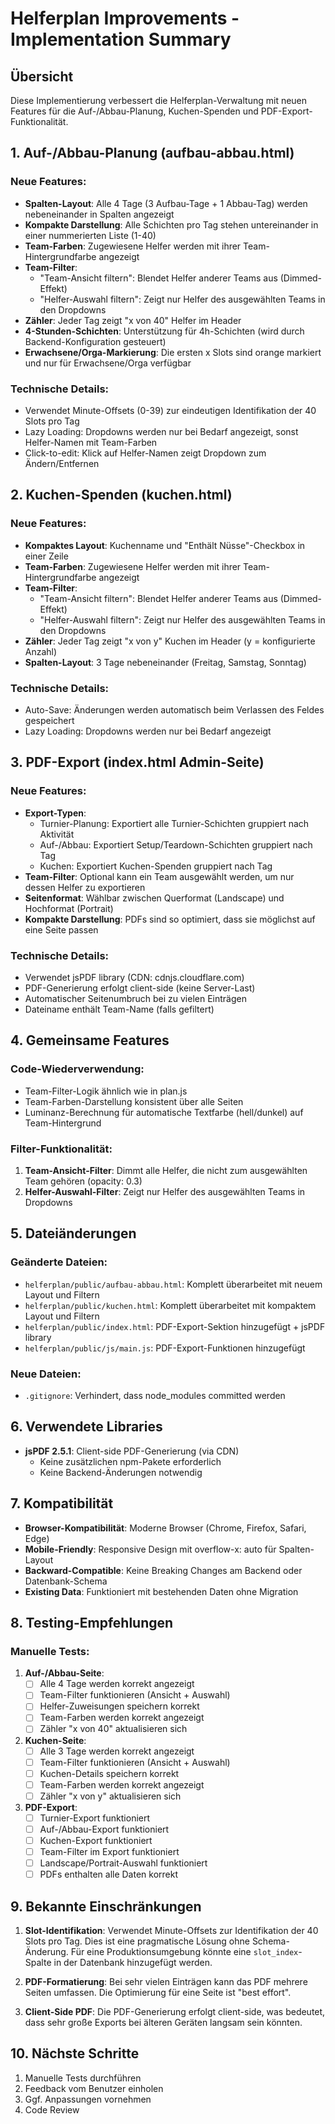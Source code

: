 # Helferplan Improvements - Implementation Summary

## Übersicht
Diese Implementierung verbessert die Helferplan-Verwaltung mit neuen Features für die Auf-/Abbau-Planung, Kuchen-Spenden und PDF-Export-Funktionalität.

## 1. Auf-/Abbau-Planung (aufbau-abbau.html)

### Neue Features:
- **Spalten-Layout**: Alle 4 Tage (3 Aufbau-Tage + 1 Abbau-Tag) werden nebeneinander in Spalten angezeigt
- **Kompakte Darstellung**: Alle Schichten pro Tag stehen untereinander in einer nummerierten Liste (1-40)
- **Team-Farben**: Zugewiesene Helfer werden mit ihrer Team-Hintergrundfarbe angezeigt
- **Team-Filter**: 
  - "Team-Ansicht filtern": Blendet Helfer anderer Teams aus (Dimmed-Effekt)
  - "Helfer-Auswahl filtern": Zeigt nur Helfer des ausgewählten Teams in den Dropdowns
- **Zähler**: Jeder Tag zeigt "x von 40" Helfer im Header
- **4-Stunden-Schichten**: Unterstützung für 4h-Schichten (wird durch Backend-Konfiguration gesteuert)
- **Erwachsene/Orga-Markierung**: Die ersten x Slots sind orange markiert und nur für Erwachsene/Orga verfügbar

### Technische Details:
- Verwendet Minute-Offsets (0-39) zur eindeutigen Identifikation der 40 Slots pro Tag
- Lazy Loading: Dropdowns werden nur bei Bedarf angezeigt, sonst Helfer-Namen mit Team-Farben
- Click-to-edit: Klick auf Helfer-Namen zeigt Dropdown zum Ändern/Entfernen

## 2. Kuchen-Spenden (kuchen.html)

### Neue Features:
- **Kompaktes Layout**: Kuchenname und "Enthält Nüsse"-Checkbox in einer Zeile
- **Team-Farben**: Zugewiesene Helfer werden mit ihrer Team-Hintergrundfarbe angezeigt
- **Team-Filter**: 
  - "Team-Ansicht filtern": Blendet Helfer anderer Teams aus (Dimmed-Effekt)
  - "Helfer-Auswahl filtern": Zeigt nur Helfer des ausgewählten Teams in den Dropdowns
- **Zähler**: Jeder Tag zeigt "x von y" Kuchen im Header (y = konfigurierte Anzahl)
- **Spalten-Layout**: 3 Tage nebeneinander (Freitag, Samstag, Sonntag)

### Technische Details:
- Auto-Save: Änderungen werden automatisch beim Verlassen des Feldes gespeichert
- Lazy Loading: Dropdowns werden nur bei Bedarf angezeigt

## 3. PDF-Export (index.html Admin-Seite)

### Neue Features:
- **Export-Typen**:
  - Turnier-Planung: Exportiert alle Turnier-Schichten gruppiert nach Aktivität
  - Auf-/Abbau: Exportiert Setup/Teardown-Schichten gruppiert nach Tag
  - Kuchen: Exportiert Kuchen-Spenden gruppiert nach Tag
- **Team-Filter**: Optional kann ein Team ausgewählt werden, um nur dessen Helfer zu exportieren
- **Seitenformat**: Wählbar zwischen Querformat (Landscape) und Hochformat (Portrait)
- **Kompakte Darstellung**: PDFs sind so optimiert, dass sie möglichst auf eine Seite passen

### Technische Details:
- Verwendet jsPDF library (CDN: cdnjs.cloudflare.com)
- PDF-Generierung erfolgt client-side (keine Server-Last)
- Automatischer Seitenumbruch bei zu vielen Einträgen
- Dateiname enthält Team-Name (falls gefiltert)

## 4. Gemeinsame Features

### Code-Wiederverwendung:
- Team-Filter-Logik ähnlich wie in plan.js
- Team-Farben-Darstellung konsistent über alle Seiten
- Luminanz-Berechnung für automatische Textfarbe (hell/dunkel) auf Team-Hintergrund

### Filter-Funktionalität:
1. **Team-Ansicht-Filter**: Dimmt alle Helfer, die nicht zum ausgewählten Team gehören (opacity: 0.3)
2. **Helfer-Auswahl-Filter**: Zeigt nur Helfer des ausgewählten Teams in Dropdowns

## 5. Dateiänderungen

### Geänderte Dateien:
- `helferplan/public/aufbau-abbau.html`: Komplett überarbeitet mit neuem Layout und Filtern
- `helferplan/public/kuchen.html`: Komplett überarbeitet mit kompaktem Layout und Filtern
- `helferplan/public/index.html`: PDF-Export-Sektion hinzugefügt + jsPDF library
- `helferplan/public/js/main.js`: PDF-Export-Funktionen hinzugefügt

### Neue Dateien:
- `.gitignore`: Verhindert, dass node_modules committed werden

## 6. Verwendete Libraries

- **jsPDF 2.5.1**: Client-side PDF-Generierung (via CDN)
  - Keine zusätzlichen npm-Pakete erforderlich
  - Keine Backend-Änderungen notwendig

## 7. Kompatibilität

- **Browser-Kompatibilität**: Moderne Browser (Chrome, Firefox, Safari, Edge)
- **Mobile-Friendly**: Responsive Design mit overflow-x: auto für Spalten-Layout
- **Backward-Compatible**: Keine Breaking Changes am Backend oder Datenbank-Schema
- **Existing Data**: Funktioniert mit bestehenden Daten ohne Migration

## 8. Testing-Empfehlungen

### Manuelle Tests:
1. **Auf-/Abbau-Seite**:
   - [ ] Alle 4 Tage werden korrekt angezeigt
   - [ ] Team-Filter funktionieren (Ansicht + Auswahl)
   - [ ] Helfer-Zuweisungen speichern korrekt
   - [ ] Team-Farben werden korrekt angezeigt
   - [ ] Zähler "x von 40" aktualisieren sich

2. **Kuchen-Seite**:
   - [ ] Alle 3 Tage werden korrekt angezeigt
   - [ ] Team-Filter funktionieren (Ansicht + Auswahl)
   - [ ] Kuchen-Details speichern korrekt
   - [ ] Team-Farben werden korrekt angezeigt
   - [ ] Zähler "x von y" aktualisieren sich

3. **PDF-Export**:
   - [ ] Turnier-Export funktioniert
   - [ ] Auf-/Abbau-Export funktioniert
   - [ ] Kuchen-Export funktioniert
   - [ ] Team-Filter im Export funktioniert
   - [ ] Landscape/Portrait-Auswahl funktioniert
   - [ ] PDFs enthalten alle Daten korrekt

## 9. Bekannte Einschränkungen

1. **Slot-Identifikation**: Verwendet Minute-Offsets zur Identifikation der 40 Slots pro Tag. Dies ist eine pragmatische Lösung ohne Schema-Änderung. Für eine Produktionsumgebung könnte eine `slot_index`-Spalte in der Datenbank hinzugefügt werden.

2. **PDF-Formatierung**: Bei sehr vielen Einträgen kann das PDF mehrere Seiten umfassen. Die Optimierung für eine Seite ist "best effort".

3. **Client-Side PDF**: Die PDF-Generierung erfolgt client-side, was bedeutet, dass sehr große Exports bei älteren Geräten langsam sein könnten.

## 10. Nächste Schritte

1. Manuelle Tests durchführen
2. Feedback vom Benutzer einholen
3. Ggf. Anpassungen vornehmen
4. Code Review
